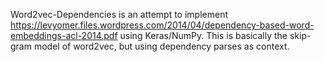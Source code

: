 Word2vec-Dependencies is an attempt to implement https://levyomer.files.wordpress.com/2014/04/dependency-based-word-embeddings-acl-2014.pdf using Keras/NumPy. This is basically the skip-gram model of word2vec, but using dependency parses as context.

